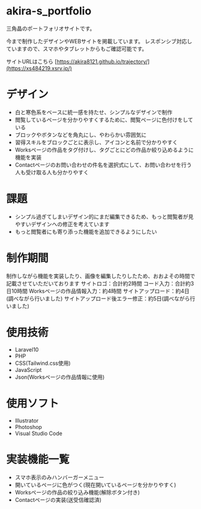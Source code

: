 # akira-s_portfolio

三角晶のポートフォリオサイトです。

今まで制作したデザインやWEBサイトを掲載しています。
レスポンシブ対応していますので、スマホやタブレットからもご確認可能です。

サイトURLはこちら
[https://akira8121.github.io/trajectory/](https://xs484219.xsrv.jp/)


# デザイン
* 白と寒色系をベースに統一感を持たせ、シンプルなデザインで制作
* 閲覧しているページを分かりやすくするために、閲覧ページに色付けをしている
* ブロックやボタンなどを角丸にし、やわらかい雰囲気に
* 習得スキルをブロックごとに表示し、アイコンと名前で分かりやすく
* Worksページの作品をタグ付けし、タグごとにどの作品か絞り込めるように機能を実装
* Contactページのお問い合わせの件名を選択式にして、お問い合わせを行う人も受け取る人も分かりやすく


# 課題
* シンプル過ぎてしまいデザイン的にまだ編集できるため、もっと閲覧者が見やすいデザインへの修正を考えています
* もっと閲覧者にも寄り添った機能を追加できるようにしたい


# 制作期間
制作しながら機能を実装したり、画像を編集したりしたため、おおよその時間で記載させていただいております
サイトロゴ：合計約2時間
コード入力：合計約3日10時間
Worksページの作品情報入力：約4時間
サイトアップロード：約4日(調べながら行いました)
サイトアップロード後エラー修正：約5日(調べながら行いました)


# 使用技術
* Laravel10
* PHP
* CSS(Tailwind.css使用)
* JavaScript
* Json(Worksページの作品情報に使用)


# 使用ソフト
* Illustrator
* Photoshop
* Visual Studio Code


# 実装機能一覧
* スマホ表示のみハンバーガーメニュー
* 開いているページに色がつく(現在開いているページを分かりやすく)
* Worksページの作品の絞り込み機能(解除ボタン付き)
* Contactページの実装(送受信確認済)
